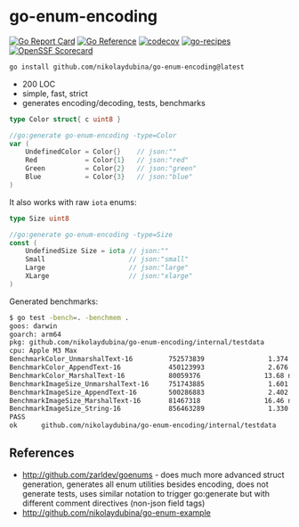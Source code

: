 # go-enum-encoding

[![Go Report Card](https://goreportcard.com/badge/github.com/nikolaydubina/go-enum-encoding)](https://goreportcard.com/report/github.com/nikolaydubina/go-enum-encoding)
[![Go Reference](https://pkg.go.dev/badge/github.com/nikolaydubina/go-enum-encoding.svg)](https://pkg.go.dev/github.com/nikolaydubina/go-enum-encoding)
[![codecov](https://codecov.io/gh/nikolaydubina/go-enum-encoding/graph/badge.svg?token=asZfIddrLV)](https://codecov.io/gh/nikolaydubina/go-enum-encoding)
[![go-recipes](https://raw.githubusercontent.com/nikolaydubina/go-recipes/main/badge.svg?raw=true)](https://github.com/nikolaydubina/go-recipes)
[![OpenSSF Scorecard](https://api.securityscorecards.dev/projects/github.com/nikolaydubina/go-enum-encoding/badge)](https://securityscorecards.dev/viewer/?uri=github.com/nikolaydubina/go-enum-encoding)

```bash
go install github.com/nikolaydubina/go-enum-encoding@latest
```

* 200 LOC
* simple, fast, strict
* generates encoding/decoding, tests, benchmarks

```go
type Color struct{ c uint8 }

//go:generate go-enum-encoding -type=Color
var (
	UndefinedColor = Color{} 	// json:""
	Red            = Color{1}	// json:"red"
	Green          = Color{2}	// json:"green"
	Blue           = Color{3}	// json:"blue"
)
```

It also works with raw `iota` enums:

```go
type Size uint8

//go:generate go-enum-encoding -type=Size
const (
	UndefinedSize Size = iota // json:""
	Small                     // json:"small"
	Large                     // json:"large"
	XLarge                    // json:"xlarge"
)
```

Generated benchmarks:

```bash
$ go test -bench=. -benchmem .                  
goos: darwin
goarch: arm64
pkg: github.com/nikolaydubina/go-enum-encoding/internal/testdata
cpu: Apple M3 Max
BenchmarkColor_UnmarshalText-16         752573839                1.374 ns/op           0 B/op          0 allocs/op
BenchmarkColor_AppendText-16            450123993                2.676 ns/op           0 B/op          0 allocs/op
BenchmarkColor_MarshalText-16           80059376                13.68 ns/op            8 B/op          1 allocs/op
BenchmarkImageSize_UnmarshalText-16     751743885                1.601 ns/op           0 B/op          0 allocs/op
BenchmarkImageSize_AppendText-16        500286883                2.402 ns/op           0 B/op          0 allocs/op
BenchmarkImageSize_MarshalText-16       81467318                16.46 ns/op            8 B/op          1 allocs/op
BenchmarkImageSize_String-16            856463289                1.330 ns/op           0 B/op          0 allocs/op
PASS
ok      github.com/nikolaydubina/go-enum-encoding/internal/testdata     8.561s
```

## References

- http://github.com/zarldev/goenums - does much more advanced struct generation, generates all enum utilities besides encoding, does not generate tests, uses similar notation to trigger go:generate but with different comment directives (non-json field tags)
- http://github.com/nikolaydubina/go-enum-example
